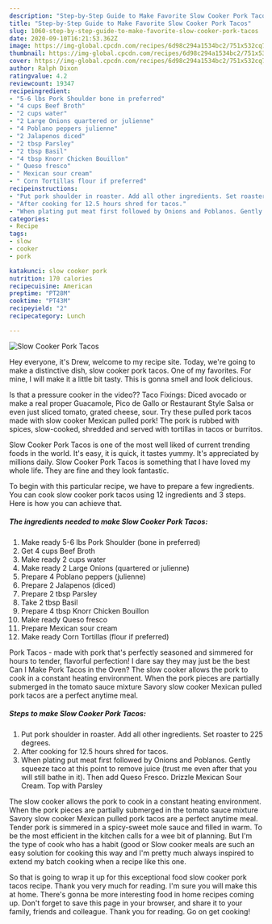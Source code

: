 ```yaml
---
description: "Step-by-Step Guide to Make Favorite Slow Cooker Pork Tacos"
title: "Step-by-Step Guide to Make Favorite Slow Cooker Pork Tacos"
slug: 1060-step-by-step-guide-to-make-favorite-slow-cooker-pork-tacos
date: 2020-09-10T16:21:53.362Z
image: https://img-global.cpcdn.com/recipes/6d98c294a1534bc2/751x532cq70/slow-cooker-pork-tacos-recipe-main-photo.jpg
thumbnail: https://img-global.cpcdn.com/recipes/6d98c294a1534bc2/751x532cq70/slow-cooker-pork-tacos-recipe-main-photo.jpg
cover: https://img-global.cpcdn.com/recipes/6d98c294a1534bc2/751x532cq70/slow-cooker-pork-tacos-recipe-main-photo.jpg
author: Ralph Dixon
ratingvalue: 4.2
reviewcount: 19347
recipeingredient:
- "5-6 lbs Pork Shoulder bone in preferred"
- "4 cups Beef Broth"
- "2 cups water"
- "2 Large Onions quartered or julienne"
- "4 Poblano peppers julienne"
- "2 Jalapenos diced"
- "2 tbsp Parsley"
- "2 tbsp Basil"
- "4 tbsp Knorr Chicken Bouillon"
- " Queso fresco"
- " Mexican sour cream"
- " Corn Tortillas flour if preferred"
recipeinstructions:
- "Put pork shoulder in roaster. Add all other ingredients. Set roaster to 225 degrees."
- "After cooking for 12.5 hours shred for tacos."
- "When plating put meat first followed by Onions and Poblanos. Gently squeeze taco at this point to remove juice (trust me even after that you will still bathe in it). Then add Queso Fresco. Drizzle Mexican Sour Cream. Top with Parsley"
categories:
- Recipe
tags:
- slow
- cooker
- pork

katakunci: slow cooker pork 
nutrition: 170 calories
recipecuisine: American
preptime: "PT28M"
cooktime: "PT43M"
recipeyield: "2"
recipecategory: Lunch

---
```



![Slow Cooker Pork Tacos](https://img-global.cpcdn.com/recipes/6d98c294a1534bc2/751x532cq70/slow-cooker-pork-tacos-recipe-main-photo.jpg)

Hey everyone, it's Drew, welcome to my recipe site. Today, we're going to make a distinctive dish, slow cooker pork tacos. One of my favorites. For mine, I will make it a little bit tasty. This is gonna smell and look delicious.

Is that a pressure cooker in the video?? Taco Fixings: Diced avocado or make a real proper Guacamole, Pico de Gallo or Restaurant Style Salsa or even just sliced tomato, grated cheese, sour. Try these pulled pork tacos made with slow cooker Mexican pulled pork! The pork is rubbed with spices, slow-cooked, shredded and served with tortillas in tacos or burritos.

Slow Cooker Pork Tacos is one of the most well liked of current trending foods in the world. It's easy, it is quick, it tastes yummy. It's appreciated by millions daily. Slow Cooker Pork Tacos is something that I have loved my whole life. They are fine and they look fantastic.


To begin with this particular recipe, we have to prepare a few ingredients. You can cook slow cooker pork tacos using 12 ingredients and 3 steps. Here is how you can achieve that.

<!--inarticleads1-->

##### The ingredients needed to make Slow Cooker Pork Tacos:

1. Make ready 5-6 lbs Pork Shoulder (bone in preferred)
1. Get 4 cups Beef Broth
1. Make ready 2 cups water
1. Make ready 2 Large Onions (quartered or julienne)
1. Prepare 4 Poblano peppers (julienne)
1. Prepare 2 Jalapenos (diced)
1. Prepare 2 tbsp Parsley
1. Take 2 tbsp Basil
1. Prepare 4 tbsp Knorr Chicken Bouillon
1. Make ready  Queso fresco
1. Prepare  Mexican sour cream
1. Make ready  Corn Tortillas (flour if preferred)


Pork Tacos - made with pork that&#39;s perfectly seasoned and simmered for hours to tender, flavorful perfection! I dare say they may just be the best Can I Make Pork Tacos in the Oven? The slow cooker allows the pork to cook in a constant heating environment. When the pork pieces are partially submerged in the tomato sauce mixture Savory slow cooker Mexican pulled pork tacos are a perfect anytime meal. 

<!--inarticleads2-->

##### Steps to make Slow Cooker Pork Tacos:

1. Put pork shoulder in roaster. Add all other ingredients. Set roaster to 225 degrees.
1. After cooking for 12.5 hours shred for tacos.
1. When plating put meat first followed by Onions and Poblanos. Gently squeeze taco at this point to remove juice (trust me even after that you will still bathe in it). Then add Queso Fresco. Drizzle Mexican Sour Cream. Top with Parsley


The slow cooker allows the pork to cook in a constant heating environment. When the pork pieces are partially submerged in the tomato sauce mixture Savory slow cooker Mexican pulled pork tacos are a perfect anytime meal. Tender pork is simmered in a spicy-sweet mole sauce and filled in warm. To be the most efficient in the kitchen calls for a wee bit of planning. But I&#39;m the type of cook who has a habit (good or Slow cooker meals are such an easy solution for cooking this way and I&#39;m pretty much always inspired to extend my batch cooking when a recipe like this one. 

So that is going to wrap it up for this exceptional food slow cooker pork tacos recipe. Thank you very much for reading. I'm sure you will make this at home. There's gonna be more interesting food in home recipes coming up. Don't forget to save this page in your browser, and share it to your family, friends and colleague. Thank you for reading. Go on get cooking!
